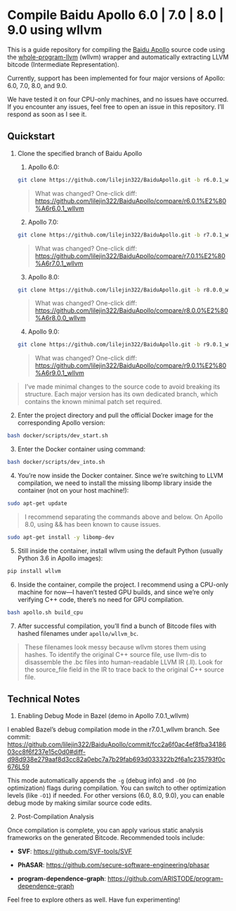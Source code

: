 # Compile Baidu Apollo 6.0 | 7.0 | 8.0 | 9.0 using wllvm

This is a guide repository for compiling the [Baidu Apollo](https://github.com/ApolloAuto/apollo) source code using the [whole-program-llvm](https://github.com/travitch/whole-program-llvm) (wllvm) wrapper and automatically extracting LLVM bitcode (Intermediate Representation).

Currently, support has been implemented for four major versions of Apollo: 6.0, 7.0, 8.0, and 9.0.

We have tested it on four CPU-only machines, and no issues have occurred. If you encounter any issues, feel free to open an issue in this repository. I’ll respond as soon as I see it.

## Quickstart

1. Clone the specified branch of Baidu Apollo

    1. Apollo 6.0:
    ```bash
    git clone https://github.com/lilejin322/BaiduApollo.git -b r6.0.1_wllvm
    ```
    > What was changed? One-click diff: https://github.com/lilejin322/BaiduApollo/compare/r6.0.1%E2%80%A6r6.0.1_wllvm
    2. Apollo 7.0:
    ```bash
    git clone https://github.com/lilejin322/BaiduApollo.git -b r7.0.1_wllvm
    ```
    > What was changed? One-click diff: https://github.com/lilejin322/BaiduApollo/compare/r7.0.1%E2%80%A6r7.0.1_wllvm
    3. Apollo 8.0:
    ```bash
    git clone https://github.com/lilejin322/BaiduApollo.git -b r8.0.0_wllvm
    ```
    > What was changed? One-click diff: https://github.com/lilejin322/BaiduApollo/compare/r8.0.0%E2%80%A6r8.0.0_wllvm
    4. Apollo 9.0:
    ```bash
    git clone https://github.com/lilejin322/BaiduApollo.git -b r9.0.1_wllvm
    ```
    > What was changed? One-click diff: https://github.com/lilejin322/BaiduApollo/compare/r9.0.1%E2%80%A6r9.0.1_wllvm

> I’ve made minimal changes to the source code to avoid breaking its structure. Each major version has its own dedicated branch, which contains the known minimal patch set required.

2. Enter the project directory and pull the official Docker image for the corresponding Apollo version:
```bash
bash docker/scripts/dev_start.sh
```

3. Enter the Docker container using command:
```bash
bash docker/scripts/dev_into.sh
```

4. You’re now inside the Docker container. Since we’re switching to LLVM compilation, we need to install the missing libomp library inside the container (not on your host machine!):
```bash
sudo apt-get update
```
> I recommend separating the commands above and below. On Apollo 8.0, using && has been known to cause issues.
```bash
sudo apt-get install -y libomp-dev
```

5. Still inside the container, install wllvm using the default Python (usually Python 3.6 in Apollo images):
```bash
pip install wllvm
```

6. Inside the container, compile the project. I recommend using a CPU-only machine for now—I haven’t tested GPU builds, and since we’re only verifying C++ code, there’s no need for GPU compilation.
```bash
bash apollo.sh build_cpu
```

7. After successful compilation, you’ll find a bunch of Bitcode files with hashed filenames under `apollo/wllvm_bc`.

> These filenames look messy because wllvm stores them using hashes. To identify the original C++ source file, use llvm-dis to disassemble the .bc files into human-readable LLVM IR (.ll). Look for the source_file field in the IR to trace back to the original C++ source file.

## Technical Notes

1. Enabling Debug Mode in Bazel (demo in Apollo 7.0.1_wllvm)

I enabled Bazel’s debug compilation mode in the r7.0.1_wllvm branch. See commit:
https://github.com/lilejin322/BaiduApollo/commit/fcc2a6f0ac4ef8fba3418603cc8f6f237e15c0d0#diff-d98d938e279aaf8d3cc82a0ebc7a7b29fab693d033322b2f6a1c235793f0c676L59

This mode automatically appends the `-g` (debug info) and `-O0` (no optimization) flags during compilation.
You can switch to other optimization levels (like `-O1`) if needed. For other versions (6.0, 8.0, 9.0), you can enable debug mode by making similar source code edits.

2. Post-Compilation Analysis

Once compilation is complete, you can apply various static analysis frameworks on the generated Bitcode. Recommended tools include:

- **SVF**: https://github.com/SVF-tools/SVF

- **PhASAR**: https://github.com/secure-software-engineering/phasar

- **program-dependence-graph**: https://github.com/ARISTODE/program-dependence-graph

Feel free to explore others as well. Have fun experimenting!
